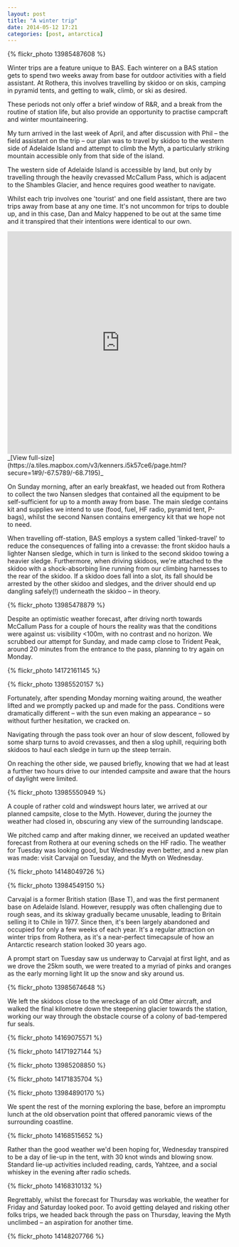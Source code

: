 ```yaml
---
layout: post
title: "A winter trip"
date: 2014-05-12 17:21
categories: [post, antarctica]
---
```


{% flickr_photo 13985487608 %}

Winter trips are a feature unique to BAS. Each winterer on a BAS station gets to spend two weeks away from base for outdoor activities with a field assistant. At Rothera, this involves travelling by skidoo or on skis, camping in pyramid tents, and getting to walk, climb, or ski as desired.

These periods not only offer a brief window of R&R, and a break from the routine of station life, but also provide an opportunity to practise campcraft and winter mountaineering.

My turn arrived in the last week of April, and after discussion with Phil – the field assistant on the trip – our plan was to travel by skidoo to the western side of Adelaide Island and attempt to climb the Myth, a particularly striking mountain accessible only from that side of the island.

The western side of Adelaide Island is accessible by land, but only by travelling through the heavily crevassed McCallum Pass, which is adjacent to the Shambles Glacier, and hence requires good weather to navigate.

Whilst each trip involves one 'tourist' and one field assistant, there are two trips away from base at any one time. It's not uncommon for trips to double up, and in this case, Dan and Malcy happened to be out at the same time and it transpired that their intentions were identical to our own.

<iframe width='100%' height='500px' frameBorder='0' src='http://a.tiles.mapbox.com/v3/kenners.i5k57ce6/attribution,zoompan,zoomwheel.html'></iframe>
_[View full-size](https://a.tiles.mapbox.com/v3/kenners.i5k57ce6/page.html?secure=1#9/-67.5789/-68.7195)_

On Sunday morning, after an early breakfast, we headed out from Rothera to collect the two Nansen sledges that contained all the equipment to be self-sufficient for up to a month away from base. The main sledge contains kit and supplies we intend to use (food, fuel, HF radio, pyramid tent, P-bags), whilst the second Nansen contains emergency kit that we hope not to need.

When travelling off-station, BAS employs a system called 'linked-travel' to reduce the consequences of falling into a crevasse: the front skidoo hauls a lighter Nansen sledge, which in turn is linked to the second skidoo towing a heavier sledge. Furthermore, when driving skidoos, we're attached to the skidoo with a shock-absorbing line running from our climbing harnesses to the rear of the skidoo. If a skidoo does fall into a slot, its fall should be arrested by the other skidoo and sledges, and the driver should end up dangling safely(!) underneath the skidoo – in theory.

{% flickr_photo 13985478879 %}

Despite an optimistic weather forecast, after driving north towards McCallum Pass for a couple of hours the reality was that the conditions were against us: visibility <100m, with no contrast and no horizon. We scrubbed our attempt for Sunday, and made camp close to Trident Peak, around 20 minutes from the entrance to the pass, planning to try again on Monday.

{% flickr_photo 14172161145 %}

{% flickr_photo 13985520157 %}

Fortunately, after spending Monday morning waiting around, the weather lifted and we promptly packed up and made for the pass. Conditions were dramatically different – with the sun even making an appearance – so without further hesitation, we cracked on.

Navigating through the pass took over an hour of slow descent, followed by some sharp turns to avoid crevasses, and then a slog uphill, requiring both skidoos to haul each sledge in turn up the steep terrain.

On reaching the other side, we paused briefly, knowing that we had at least a further two hours drive to our intended campsite and aware that the hours of daylight were limited.

{% flickr_photo 13985550949 %}

A couple of rather cold and windswept hours later, we arrived at our planned campsite, close to the Myth. However, during the journey the weather had closed in, obscuring any view of the surrounding landscape.

We pitched camp and after making dinner, we received an updated weather forecast from Rothera at our evening scheds on the HF radio. The weather for Tuesday was looking good, but Wednesday even better, and a new plan was made: visit Carvajal on Tuesday, and the Myth on Wednesday.

{% flickr_photo 14148049726 %}

{% flickr_photo 13984549150 %}

Carvajal is a former British station (Base T), and was the first permanent base on Adelaide Island. However, resupply was often challenging due to rough seas, and its skiway gradually became unusable, leading to Britain selling it to Chile in 1977. Since then, it's been largely abandoned and occupied for only a few weeks of each year. It's a regular attraction on winter trips from Rothera, as it's a near-perfect timecapsule of how an Antarctic research station looked 30 years ago.

A prompt start on Tuesday saw us underway to Carvajal at first light, and as we drove the 25km south, we were treated to a myriad of pinks and oranges as the early morning light lit up the snow and sky around us.

{% flickr_photo 13985674648 %}

We left the skidoos close to the wreckage of an old Otter aircraft, and walked the final kilometre down the steepening glacier towards the station, working our way through the obstacle course of a colony of bad-tempered fur seals.

{% flickr_photo 14169075571 %}

{% flickr_photo 14171927144 %}

{% flickr_photo 13985208850 %}

{% flickr_photo 14171835704 %}

{% flickr_photo 13984890170 %}

We spent the rest of the morning exploring the base, before an impromptu lunch at the old observation point that offered panoramic views of the surrounding coastline.

{% flickr_photo 14168515652 %}

Rather than the good weather we'd been hoping for, Wednesday transpired to be a day of lie-up in the tent, with 30 knot winds and blowing snow. Standard lie-up activities included reading, cards, Yahtzee, and a social whiskey in the evening after radio scheds.

{% flickr_photo 14168310132 %}

Regrettably, whilst the forecast for Thursday was workable, the weather for Friday and Saturday looked poor. To avoid getting delayed and risking other folks trips, we headed back through the pass on Thursday, leaving the Myth unclimbed – an aspiration for another time.

{% flickr_photo 14148207766 %}
